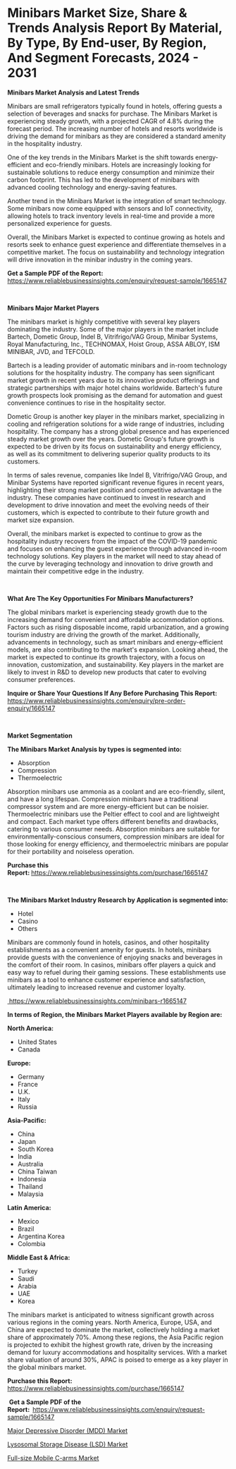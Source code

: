 <p><h1>Minibars Market Size, Share & Trends Analysis Report By Material, By Type, By End-user, By Region, And Segment Forecasts, 2024 - 2031</h1></p><p><strong>Minibars Market Analysis and Latest Trends</strong></p>
<p><p>Minibars are small refrigerators typically found in hotels, offering guests a selection of beverages and snacks for purchase. The Minibars Market is experiencing steady growth, with a projected CAGR of 4.8% during the forecast period. The increasing number of hotels and resorts worldwide is driving the demand for minibars as they are considered a standard amenity in the hospitality industry.</p><p>One of the key trends in the Minibars Market is the shift towards energy-efficient and eco-friendly minibars. Hotels are increasingly looking for sustainable solutions to reduce energy consumption and minimize their carbon footprint. This has led to the development of minibars with advanced cooling technology and energy-saving features.</p><p>Another trend in the Minibars Market is the integration of smart technology. Some minibars now come equipped with sensors and IoT connectivity, allowing hotels to track inventory levels in real-time and provide a more personalized experience for guests.</p><p>Overall, the Minibars Market is expected to continue growing as hotels and resorts seek to enhance guest experience and differentiate themselves in a competitive market. The focus on sustainability and technology integration will drive innovation in the minibar industry in the coming years.</p></p>
<p><strong>Get a Sample PDF of the Report:&nbsp;</strong> <a href="https://www.reliablebusinessinsights.com/enquiry/request-sample/1665147">https://www.reliablebusinessinsights.com/enquiry/request-sample/1665147</a></p>
<p>&nbsp;</p>
<p><strong>Minibars Major Market Players</strong></p>
<p><p>The minibars market is highly competitive with several key players dominating the industry. Some of the major players in the market include Bartech, Dometic Group, Indel B, Vitrifrigo/VAG Group, Minibar Systems, Royal Manufacturing, Inc., TECHNOMAX, Hoist Group, ASSA ABLOY, ISM MINIBAR, JVD, and TEFCOLD. </p><p>Bartech is a leading provider of automatic minibars and in-room technology solutions for the hospitality industry. The company has seen significant market growth in recent years due to its innovative product offerings and strategic partnerships with major hotel chains worldwide. Bartech's future growth prospects look promising as the demand for automation and guest convenience continues to rise in the hospitality sector.</p><p>Dometic Group is another key player in the minibars market, specializing in cooling and refrigeration solutions for a wide range of industries, including hospitality. The company has a strong global presence and has experienced steady market growth over the years. Dometic Group's future growth is expected to be driven by its focus on sustainability and energy efficiency, as well as its commitment to delivering superior quality products to its customers.</p><p>In terms of sales revenue, companies like Indel B, Vitrifrigo/VAG Group, and Minibar Systems have reported significant revenue figures in recent years, highlighting their strong market position and competitive advantage in the industry. These companies have continued to invest in research and development to drive innovation and meet the evolving needs of their customers, which is expected to contribute to their future growth and market size expansion. </p><p>Overall, the minibars market is expected to continue to grow as the hospitality industry recovers from the impact of the COVID-19 pandemic and focuses on enhancing the guest experience through advanced in-room technology solutions. Key players in the market will need to stay ahead of the curve by leveraging technology and innovation to drive growth and maintain their competitive edge in the industry.</p></p>
<p>&nbsp;</p>
<p><strong>What Are The Key Opportunities For Minibars Manufacturers?</strong></p>
<p><p>The global minibars market is experiencing steady growth due to the increasing demand for convenient and affordable accommodation options. Factors such as rising disposable income, rapid urbanization, and a growing tourism industry are driving the growth of the market. Additionally, advancements in technology, such as smart minibars and energy-efficient models, are also contributing to the market's expansion. Looking ahead, the market is expected to continue its growth trajectory, with a focus on innovation, customization, and sustainability. Key players in the market are likely to invest in R&D to develop new products that cater to evolving consumer preferences.</p></p>
<p><strong>Inquire or Share Your Questions If Any Before Purchasing This Report:</strong> <a href="https://www.reliablebusinessinsights.com/enquiry/pre-order-enquiry/1665147">https://www.reliablebusinessinsights.com/enquiry/pre-order-enquiry/1665147</a></p>
<p>&nbsp;</p>
<p><strong>Market Segmentation</strong></p>
<p><strong>The Minibars Market Analysis by types is segmented into:</strong></p>
<p><ul><li>Absorption</li><li>Compression</li><li>Thermoelectric</li></ul></p>
<p><p>Absorption minibars use ammonia as a coolant and are eco-friendly, silent, and have a long lifespan. Compression minibars have a traditional compressor system and are more energy-efficient but can be noisier. Thermoelectric minibars use the Peltier effect to cool and are lightweight and compact. Each market type offers different benefits and drawbacks, catering to various consumer needs. Absorption minibars are suitable for environmentally-conscious consumers, compression minibars are ideal for those looking for energy efficiency, and thermoelectric minibars are popular for their portability and noiseless operation.</p></p>
<p><strong>Purchase this Report:&nbsp;</strong><a href="https://www.reliablebusinessinsights.com/purchase/1665147">https://www.reliablebusinessinsights.com/purchase/1665147</a></p>
<p>&nbsp;</p>
<p><strong>The Minibars Market Industry Research by Application is segmented into:</strong></p>
<p><ul><li>Hotel</li><li>Casino</li><li>Others</li></ul></p>
<p><p>Minibars are commonly found in hotels, casinos, and other hospitality establishments as a convenient amenity for guests. In hotels, minibars provide guests with the convenience of enjoying snacks and beverages in the comfort of their room. In casinos, minibars offer players a quick and easy way to refuel during their gaming sessions. These establishments use minibars as a tool to enhance customer experience and satisfaction, ultimately leading to increased revenue and customer loyalty.</p></p>
<p><a href="https://www.reliablebusinessinsights.com/minibars-r1665147">&nbsp;https://www.reliablebusinessinsights.com/minibars-r1665147</a></p>
<p><strong>In terms of Region, the Minibars Market Players available by Region are:</strong></p>
<p>
    <p> <strong> North America: </strong>
        <ul>
            <li>United States</li>
            <li>Canada</li>
        </ul>
        </p> 
    <p> <strong> Europe: </strong>
        <ul>
            <li>Germany</li>
            <li>France</li>
            <li>U.K.</li>
            <li>Italy</li>
            <li>Russia</li>
        </ul>
        </p> 
    <p> <strong> Asia-Pacific: </strong>
        <ul>
            <li>China</li>
            <li>Japan</li>
            <li>South Korea</li>
            <li>India</li>
            <li>Australia</li>
            <li>China Taiwan</li>
            <li>Indonesia</li>
            <li>Thailand</li>
            <li>Malaysia</li>
        </ul>
        </p> 
    <p> <strong> Latin America: </strong>
        <ul>
            <li>Mexico</li>
            <li>Brazil</li>
            <li>Argentina Korea</li>
            <li>Colombia</li>
        </ul>
        </p> 
    <p> <strong> Middle East & Africa: </strong>
        <ul>
            <li>Turkey</li>
            <li>Saudi</li>
            <li>Arabia</li>
            <li>UAE</li>
            <li>Korea</li>
        </ul>
    </p>
    </p>
<p><p>The minibars market is anticipated to witness significant growth across various regions in the coming years. North America, Europe, USA, and China are expected to dominate the market, collectively holding a market share of approximately 70%. Among these regions, the Asia Pacific region is projected to exhibit the highest growth rate, driven by the increasing demand for luxury accommodations and hospitality services. With a market share valuation of around 30%, APAC is poised to emerge as a key player in the global minibars market.</p></p>
<p><strong>Purchase this Report: </strong><a href="https://www.reliablebusinessinsights.com/purchase/1665147">https://www.reliablebusinessinsights.com/purchase/1665147</a></p>
<p>&nbsp;<strong>Get a Sample PDF of the Report:&nbsp;&nbsp;</strong><a href="https://www.reliablebusinessinsights.com/enquiry/request-sample/1665147">https://www.reliablebusinessinsights.com/enquiry/request-sample/1665147</a></p>
<p><strong></strong></p>
<p><p><a href="https://github.com/faisalayoob601/Market-Research-Report-List-1/blob/main/major-depressive-disorder-mdd-market.md">Major Depressive Disorder (MDD) Market</a></p><p><a href="https://github.com/nafiafirdania/Market-Research-Report-List-1/blob/main/lysosomal-storage-disease-lsd-market.md">Lysosomal Storage Disease (LSD) Market</a></p><p><a href="https://view.publitas.com/reportprime-1/full-size-mobile-c-arms-market-a-global-and-regional-analysis-focus-on-region-country-level-analysis-and-competitive-landscape-analysis-and-forecast-2024-2031/">Full-size Mobile C-arms Market</a></p></p>